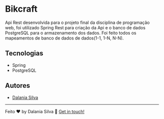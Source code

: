 
<div align="left">
	<h1>Bikcraft </h1>
	<p>Api Rest desenvolvida para o projeto final da disciplina de programação web, foi utilizado Spring Rest para criação da Api
    e o banco de dados PostgreSQL para o armazenamento dos dados. Foi feito todos os mapeamentos de banco de dados de dados(1-1, 1-N, N-N).
  
  </p>
</div>


## Tecnologias


* Spring
* PostgreSQL

##  Autores
* [Dalania Silva](https://github.com/linkParaPerfil)


---

Feito ♥ by Dalania Silva :wave: [Get in touch!](https://www.linkedin.com/in/dalania-silva-851107175/)
